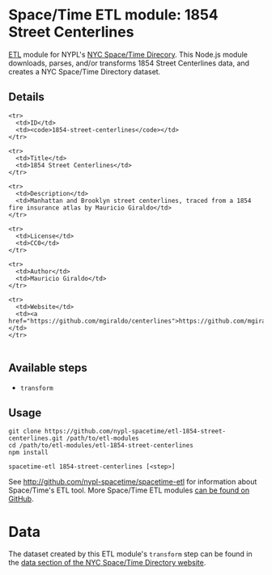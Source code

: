 # Space/Time ETL module: 1854 Street Centerlines

[ETL](https://en.wikipedia.org/wiki/Extract,_transform,_load) module for NYPL's [NYC Space/Time Direcory](http://spacetime.nypl.org/). This Node.js module downloads, parses, and/or transforms 1854 Street Centerlines data, and creates a NYC Space/Time Directory dataset.

## Details

<table>
  <tbody>

    <tr>
      <td>ID</td>
      <td><code>1854-street-centerlines</code></td>
    </tr>

    <tr>
      <td>Title</td>
      <td>1854 Street Centerlines</td>
    </tr>

    <tr>
      <td>Description</td>
      <td>Manhattan and Brooklyn street centerlines, traced from a 1854 fire insurance atlas by Mauricio Giraldo</td>
    </tr>

    <tr>
      <td>License</td>
      <td>CC0</td>
    </tr>

    <tr>
      <td>Author</td>
      <td>Mauricio Giraldo</td>
    </tr>

    <tr>
      <td>Website</td>
      <td><a href="https://github.com/mgiraldo/centerlines">https://github.com/mgiraldo/centerlines</a></td>
    </tr>
  </tbody>
</table>

## Available steps

  - `transform`

## Usage

```
git clone https://github.com/nypl-spacetime/etl-1854-street-centerlines.git /path/to/etl-modules
cd /path/to/etl-modules/etl-1854-street-centerlines
npm install

spacetime-etl 1854-street-centerlines [<step>]
```

See http://github.com/nypl-spacetime/spacetime-etl for information about Space/Time's ETL tool. More Space/Time ETL modules [can be found on GitHub](https://github.com/search?utf8=%E2%9C%93&q=org%3Anypl-spacetime+etl-&type=Repositories&ref=advsearch&l=&l=).

# Data

The dataset created by this ETL module's `transform` step can be found in the [data section of the NYC Space/Time Directory website](http://spacetime.nypl.org/#data-1854-street-centerlines).
